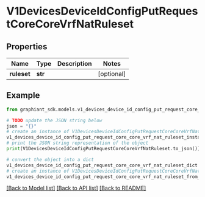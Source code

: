 # V1DevicesDeviceIdConfigPutRequestCoreCoreVrfNatRuleset


## Properties

Name | Type | Description | Notes
------------ | ------------- | ------------- | -------------
**ruleset** | **str** |  | [optional] 

## Example

```python
from graphiant_sdk.models.v1_devices_device_id_config_put_request_core_core_vrf_nat_ruleset import V1DevicesDeviceIdConfigPutRequestCoreCoreVrfNatRuleset

# TODO update the JSON string below
json = "{}"
# create an instance of V1DevicesDeviceIdConfigPutRequestCoreCoreVrfNatRuleset from a JSON string
v1_devices_device_id_config_put_request_core_core_vrf_nat_ruleset_instance = V1DevicesDeviceIdConfigPutRequestCoreCoreVrfNatRuleset.from_json(json)
# print the JSON string representation of the object
print(V1DevicesDeviceIdConfigPutRequestCoreCoreVrfNatRuleset.to_json())

# convert the object into a dict
v1_devices_device_id_config_put_request_core_core_vrf_nat_ruleset_dict = v1_devices_device_id_config_put_request_core_core_vrf_nat_ruleset_instance.to_dict()
# create an instance of V1DevicesDeviceIdConfigPutRequestCoreCoreVrfNatRuleset from a dict
v1_devices_device_id_config_put_request_core_core_vrf_nat_ruleset_from_dict = V1DevicesDeviceIdConfigPutRequestCoreCoreVrfNatRuleset.from_dict(v1_devices_device_id_config_put_request_core_core_vrf_nat_ruleset_dict)
```
[[Back to Model list]](../README.md#documentation-for-models) [[Back to API list]](../README.md#documentation-for-api-endpoints) [[Back to README]](../README.md)


